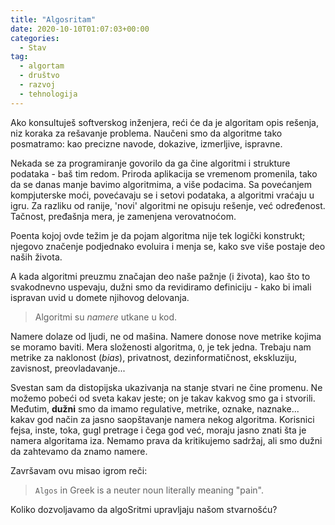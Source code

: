 ```yaml
---
title: "Algosritam"
date: 2020-10-10T01:07:03+00:00
categories:
  - Stav
tag:
  - algortam
  - društvo
  - razvoj
  - tehnologija
---
```


Ako konsultuješ softverskog inženjera, reći će da je algoritam opis rešenja, niz koraka za rešavanje problema. Naučeni smo da algoritme tako posmatramo: kao precizne navode, dokazive, izmerljive, ispravne.

<!--more-->

Nekada se za programiranje govorilo da ga čine algoritmi i strukture podataka - baš tim redom. Priroda aplikacija se vremenom promenila, tako da se danas manje bavimo algoritmima, a više podacima. Sa povećanjem kompjuterske moći, povećavaju se i setovi podataka, a algoritmi vraćaju u igru. Za razliku od ranije, 'novi' algoritmi ne opisuju rešenje, već određenost. Tačnost, pređašnja mera, je zamenjena verovatnoćom.

Poenta kojoj ovde težim je da pojam algoritma nije tek logički konstrukt; njegovo značenje podjednako evoluira i menja se, kako sve više postaje deo naših života.

A kada algoritmi preuzmu značajan deo naše pažnje (i života), kao što to svakodnevno uspevaju, dužni smo da revidiramo definiciju - kako bi imali ispravan uvid u domete njihovog delovanja.

> Algoritmi su _namere_ utkane u kod.

Namere dolaze od ljudi, ne od mašina. Namere donose nove metrike  kojima se moramo baviti. Mera složenosti algoritma, `O`, je tek jedna. Trebaju nam metrike za naklonost (_bias_), privatnost, dezinformatičnost, ekskluziju, zavisnost, preovladavanje...

Svestan sam da distopijska ukazivanja na stanje stvari ne čine promenu. Ne možemo pobeći od sveta kakav jeste; on je takav kakvog smo ga i stvorili. Međutim, **dužni** smo da imamo regulative, metrike, oznake, naznake... kakav god način za jasno saopštavanje namera nekog algoritma. Korisnici fejsa, inste, toka, gugl pretrage i čega god već, moraju jasno znati šta je namera algoritama iza. Nemamo prava da kritikujemo sadržaj, ali smo dužni da zahtevamo da znamo namere.

Završavam ovu misao igrom reči:

> `Algos` in Greek is a neuter noun literally meaning "pain".

Koliko dozvoljavamo da algoSritmi upravljaju našom stvarnošću?
